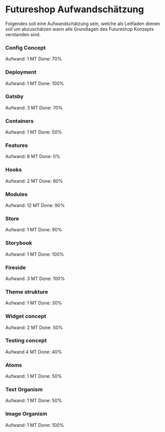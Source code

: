 # Futureshop Aufwandschätzung

Folgendes soll eine Aufwandschätzung sein, welche als Leitfaden dienen soll um abzuschätzen wann alle Grundlagen des Futureshop Konzepts verstanden sind.

### Config Concept

Aufwand: 1 MT
Done: 70%

### Deployment

Aufwand: 1 MT
Done: 100%

### Gatsby

Aufwand: 3 MT
Done: 70%

### Containers

Aufwand: 1 MT
Done: 50%

### Features

Aufwand: 8 MT
Done: 0%

### Hooks

Aufwand: 2 MT
Done: 80%

### Modules

Aufwand: 12 MT
Done: 90%

### Store

Aufwand: 1 MT
Done: 90%

### Storybook

Aufwand: 1 MT
Done: 100%

### Fireside

Aufwand: 3 MT
Done: 100%

### Theme strukture

Aufwand: 1 MT
Done: 30%

### Widget concept

Aufwand: 2 MT
Done: 50%

### Testing concept

Aufwand 4 MT
Done: 40%

### Atoms

Aufwand: 1 MT
Done: 50%

### Text Organism

Aufwand: 1 MT
Done: 50%

### Image Organism

Aufwand: 1 MT
Done: 100%
